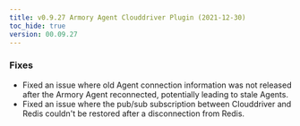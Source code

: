 ```yaml
---
title: v0.9.27 Armory Agent Clouddriver Plugin (2021-12-30)
toc_hide: true
version: 00.09.27
---
```


### Fixes

* Fixed an issue where old Agent connection information was not released after the Armory Agent reconnected, potentially leading to stale Agents.
* Fixed an issue where the pub/sub subscription between Clouddriver and Redis couldn't be restored after a disconnection from Redis.
